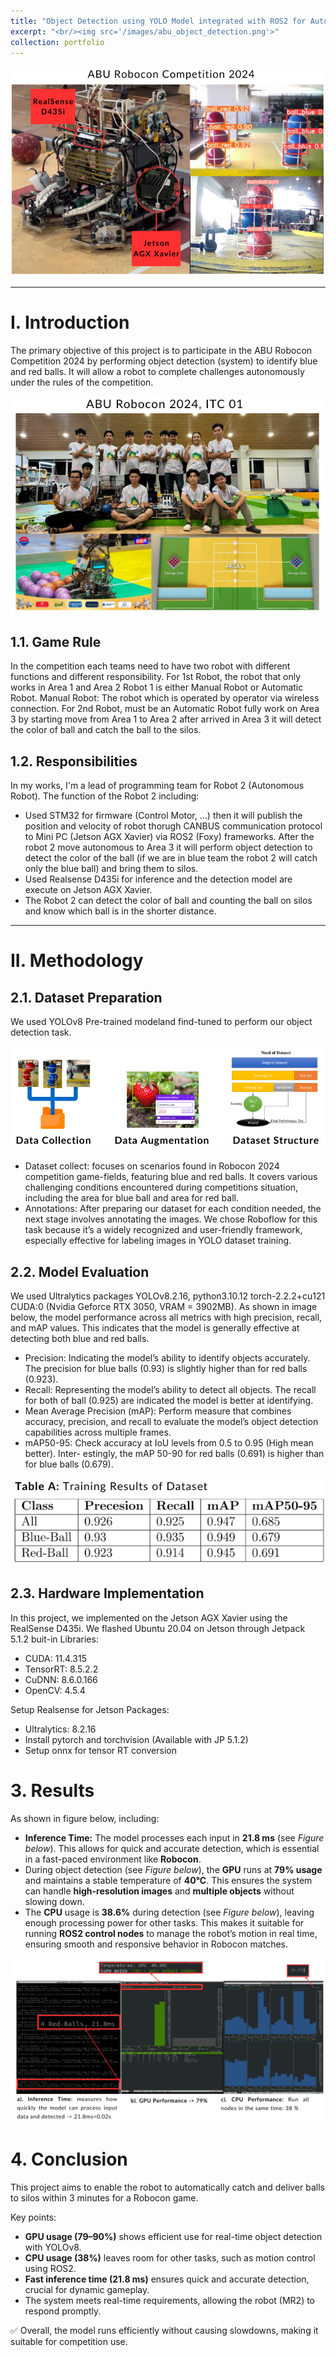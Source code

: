 ```yaml
---
title: "Object Detection using YOLO Model integrated with ROS2 for Autonomous Robot"
excerpt: "<br/><img src='/images/abu_object_detection.png'>"
collection: portfolio
---
```


![Object Detection ROS2](/images/abu_object_detection.png)

---

# I. Introduction
The primary objective of this project is to participate in the ABU Robocon Competition 2024 by performing object detection (system) to identify blue and red balls. It will allow a robot to complete challenges autonomously under the rules of the competition.

![ABU 2024](/images/abu_01.png)

## 1.1. Game Rule
In the competition each teams need to have two robot with different functions and different responsibility. For 1st Robot, the robot that only works in Area 1 and Area 2 Robot 1 is either Manual Robot or Automatic Robot.  Manual  Robot:  The  robot  which  is  operated  by  operator  via wireless connection. For 2nd Robot, must be an Automatic Robot fully work on Area 3 by starting move from Area 1 to Area 2 after arrived in Area 3 it will detect the color of ball and catch the ball to the silos.

## 1.2. Responsibilities
In my works, I'm a lead of programming team for Robot 2 (Autonomous Robot). The function of the Robot 2 including:
- Used STM32 for firmware (Control Motor, ...) then it will publish the position and velocity of robot thorugh CANBUS communication protocol to Mini PC (Jetson AGX Xavier) via ROS2 (Foxy) frameworks. After the robot 2 move autonomous to Area 3 it will perform object detection to detect the color of the ball (if we are in blue team the robot 2 will catch only the blue ball) and bring them to silos.
- Used Realsense D435i for inference and the detection model are execute on Jetson AGX Xavier.
- The Robot 2 can detect the color of ball and counting the ball on silos and know which ball is in the shorter distance.

---

# II. Methodology

## 2.1. Dataset Preparation
We used YOLOv8 Pre-trained modeland find-tuned to perform our object detection task.

![Data Preparation](/images/Dataset_Prep.png)

- Dataset collect: focuses on scenarios found in Robocon 2024 competition
game-fields, featuring blue and red balls. It covers various challenging conditions encountered
during competitions situation, including the area for blue ball and area for red ball.
- Annotations: After preparing our dataset for each condition needed, the next stage involves annotating the images. We chose Roboflow for this task because it’s a widely recognized and user-friendly
framework, especially effective for labeling images in YOLO dataset training.

## 2.2. Model Evaluation
We used Ultralytics packages YOLOv8.2.16, python3.10.12 torch-2.2.2+cu121 CUDA:0 (Nvidia Geforce RTX 3050, VRAM = 3902MB). As shown in image below, the model performance across all metrics with high precision, recall, and mAP values. This indicates that the model is generally effective at detecting both blue and
red balls.
- Precision: Indicating the model’s ability to identify objects accurately. The precision for blue balls (0.93) is slightly higher than for red balls (0.923).
- Recall: Representing the model’s ability to detect all objects. The recall for both of ball (0.925) are indicated the model is better at identifying.
- Mean Average Precision (mAP): Perform measure that combines accuracy, precision, and
recall to evaluate the model’s object detection capabilities across multiple frames.
- mAP50-95: Check accuracy at IoU levels from 0.5 to 0.95 (High mean better). Inter-
estingly, the mAP 50-90 for red balls (0.691) is higher than for blue balls (0.679).

![precision](/images/precision.png)

## 2.3. Hardware Implementation
In this project, we implemented on the Jetson AGX Xavier using the RealSense D435i. We flashed Ubuntu 20.04 on Jetson through Jetpack 5.1.2 buit-in Libraries:
- CUDA: 11.4.315
- TensorRT: 8.5.2.2
- CuDNN: 8.6.0.166
- OpenCV: 4.5.4 

Setup Realsense for Jetson Packages:
- Ultralytics: 8.2.16 
- Install pytorch and torchvision (Available with JP 5.1.2)
- Setup onnx for tensor RT conversion 

# 3. Results
As shown in figure below, including:
- **Inference Time:** The model processes each input in **21.8 ms** (see *Figure below*). This allows for quick and accurate detection, which is essential in a fast-paced environment like **Robocon**.
- During object detection (see *Figure below*), the **GPU** runs at **79% usage** and maintains a stable temperature of **40°C**. This ensures the system can handle **high-resolution images** and **multiple objects** without slowing down.
- The **CPU** usage is **38.6%** during detection (see *Figure below*), leaving enough processing power for other tasks. This makes it suitable for running **ROS2 control nodes** to manage the robot’s motion in real time, ensuring smooth and responsive behavior in Robocon matches.

![deployment](/images/performance.png)

# 4. Conclusion
This project aims to enable the robot to automatically catch and deliver balls to silos within 3 minutes for a Robocon game.

Key points:
- **GPU usage (79–90%)** shows efficient use for real-time object detection with YOLOv8.
- **CPU usage (38%)** leaves room for other tasks, such as motion control using ROS2.
- **Fast inference time (21.8 ms)** ensures quick and accurate detection, crucial for dynamic gameplay.
- The system meets real-time requirements, allowing the robot (MR2) to respond promptly.

✅ Overall, the model runs efficiently without causing slowdowns, making it suitable for competition use.
